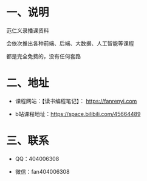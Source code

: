 # 一、说明

范仁义录播课资料

会依次推出各种前端、后端、大数据、人工智能等课程

都是完全免费的，没有任何套路


# 二、地址

- 课程网站：【读书编程笔记】： https://fanrenyi.com 

- b站课程地址：https://space.bilibili.com/45664489


# 三、联系

- QQ：404006308

- 微信：fan404006308



